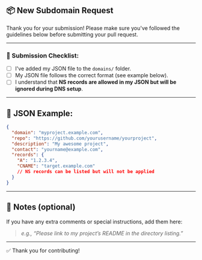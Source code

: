 ## 📦 New Subdomain Request

Thank you for your submission! Please make sure you've followed the guidelines below before submitting your pull request.

---

### 📜 Submission Checklist:

- [ ] I've added my JSON file to the `domains/` folder.
- [ ] My JSON file follows the correct format (see example below).
- [ ] I understand that **NS records are allowed in my JSON but will be ignored during DNS setup**.

---

## 📄 JSON Example:

```json
{
  "domain": "myproject.example.com",
  "repo": "https://github.com/yourusername/yourproject",
  "description": "My awesome project",
  "contact": "yourname@example.com",
  "records": {
    "A": "1.2.3.4",
    "CNAME": "target.example.com"
    // NS records can be listed but will not be applied
  }
}
```

---

## 📌 Notes (optional)

If you have any extra comments or special instructions, add them here:

> _e.g., “Please link to my project’s README in the directory listing.”_

---

✅ Thank you for contributing!
